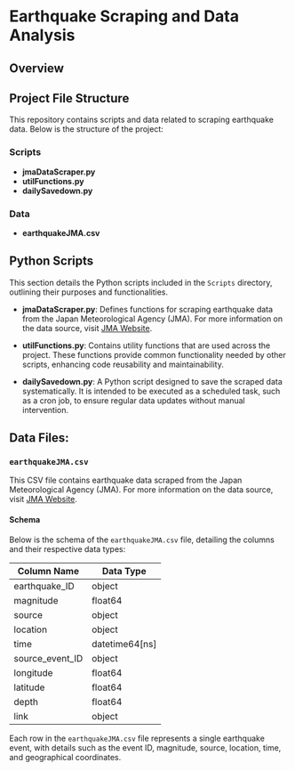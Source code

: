 # Earthquake Scraping and Data Analysis

## Overview

## Project File Structure

This repository contains scripts and data related to scraping earthquake data. Below is the structure of the project:

### Scripts
- **jmaDataScraper.py**
- **utilFunctions.py**
- **dailySavedown.py**

### Data
- **earthquakeJMA.csv**


## Python Scripts

This section details the Python scripts included in the `Scripts` directory, outlining their purposes and functionalities.

- **jmaDataScraper.py**: Defines functions for scraping earthquake data from the Japan Meteorological Agency (JMA). For more information on the data source, visit [JMA Website](https://www.data.jma.go.jp).

- **utilFunctions.py**: Contains utility functions that are used across the project. These functions provide common functionality needed by other scripts, enhancing code reusability and maintainability.

- **dailySavedown.py**: A Python script designed to save the scraped data systematically. It is intended to be executed as a scheduled task, such as a cron job, to ensure regular data updates without manual intervention.


## Data Files:

### `earthquakeJMA.csv`

This CSV file contains earthquake data scraped from the Japan Meteorological Agency (JMA). 
For more information on the data source, visit [JMA Website](https://www.data.jma.go.jp).

#### Schema

Below is the schema of the `earthquakeJMA.csv` file, detailing the columns and their respective data types:

| Column Name      | Data Type       |
|------------------|-----------------|
| earthquake_ID    | object          |
| magnitude        | float64         |
| source           | object          |
| location         | object          |
| time             | datetime64[ns]  |
| source_event_ID  | object          |
| longitude        | float64         |
| latitude         | float64         |
| depth            | float64         |
| link             | object          |

Each row in the `earthquakeJMA.csv` file represents a single earthquake event, with details such as the event ID, magnitude, source, location, time, and geographical coordinates.
